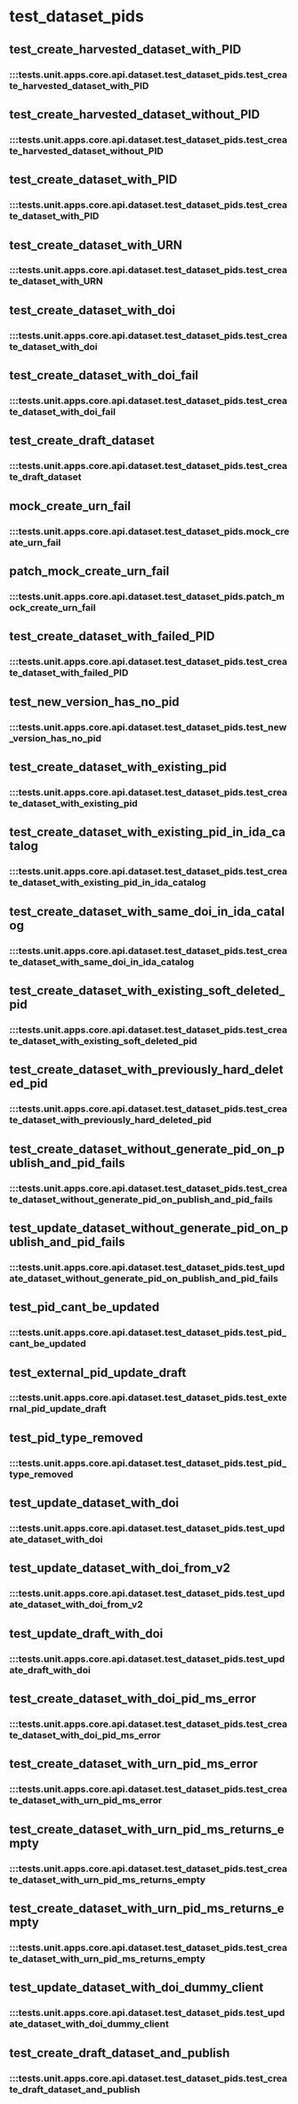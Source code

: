 # test_dataset_pids

## test_create_harvested_dataset_with_PID

### :::tests.unit.apps.core.api.dataset.test_dataset_pids.test_create_harvested_dataset_with_PID

## test_create_harvested_dataset_without_PID

### :::tests.unit.apps.core.api.dataset.test_dataset_pids.test_create_harvested_dataset_without_PID

## test_create_dataset_with_PID

### :::tests.unit.apps.core.api.dataset.test_dataset_pids.test_create_dataset_with_PID

## test_create_dataset_with_URN

### :::tests.unit.apps.core.api.dataset.test_dataset_pids.test_create_dataset_with_URN

## test_create_dataset_with_doi

### :::tests.unit.apps.core.api.dataset.test_dataset_pids.test_create_dataset_with_doi

## test_create_dataset_with_doi_fail

### :::tests.unit.apps.core.api.dataset.test_dataset_pids.test_create_dataset_with_doi_fail

## test_create_draft_dataset

### :::tests.unit.apps.core.api.dataset.test_dataset_pids.test_create_draft_dataset

## mock_create_urn_fail

### :::tests.unit.apps.core.api.dataset.test_dataset_pids.mock_create_urn_fail

## patch_mock_create_urn_fail

### :::tests.unit.apps.core.api.dataset.test_dataset_pids.patch_mock_create_urn_fail

## test_create_dataset_with_failed_PID

### :::tests.unit.apps.core.api.dataset.test_dataset_pids.test_create_dataset_with_failed_PID

## test_new_version_has_no_pid

### :::tests.unit.apps.core.api.dataset.test_dataset_pids.test_new_version_has_no_pid

## test_create_dataset_with_existing_pid

### :::tests.unit.apps.core.api.dataset.test_dataset_pids.test_create_dataset_with_existing_pid

## test_create_dataset_with_existing_pid_in_ida_catalog

### :::tests.unit.apps.core.api.dataset.test_dataset_pids.test_create_dataset_with_existing_pid_in_ida_catalog

## test_create_dataset_with_same_doi_in_ida_catalog

### :::tests.unit.apps.core.api.dataset.test_dataset_pids.test_create_dataset_with_same_doi_in_ida_catalog

## test_create_dataset_with_existing_soft_deleted_pid

### :::tests.unit.apps.core.api.dataset.test_dataset_pids.test_create_dataset_with_existing_soft_deleted_pid

## test_create_dataset_with_previously_hard_deleted_pid

### :::tests.unit.apps.core.api.dataset.test_dataset_pids.test_create_dataset_with_previously_hard_deleted_pid

## test_create_dataset_without_generate_pid_on_publish_and_pid_fails

### :::tests.unit.apps.core.api.dataset.test_dataset_pids.test_create_dataset_without_generate_pid_on_publish_and_pid_fails

## test_update_dataset_without_generate_pid_on_publish_and_pid_fails

### :::tests.unit.apps.core.api.dataset.test_dataset_pids.test_update_dataset_without_generate_pid_on_publish_and_pid_fails

## test_pid_cant_be_updated

### :::tests.unit.apps.core.api.dataset.test_dataset_pids.test_pid_cant_be_updated

## test_external_pid_update_draft

### :::tests.unit.apps.core.api.dataset.test_dataset_pids.test_external_pid_update_draft

## test_pid_type_removed

### :::tests.unit.apps.core.api.dataset.test_dataset_pids.test_pid_type_removed

## test_update_dataset_with_doi

### :::tests.unit.apps.core.api.dataset.test_dataset_pids.test_update_dataset_with_doi

## test_update_dataset_with_doi_from_v2

### :::tests.unit.apps.core.api.dataset.test_dataset_pids.test_update_dataset_with_doi_from_v2

## test_update_draft_with_doi

### :::tests.unit.apps.core.api.dataset.test_dataset_pids.test_update_draft_with_doi

## test_create_dataset_with_doi_pid_ms_error

### :::tests.unit.apps.core.api.dataset.test_dataset_pids.test_create_dataset_with_doi_pid_ms_error

## test_create_dataset_with_urn_pid_ms_error

### :::tests.unit.apps.core.api.dataset.test_dataset_pids.test_create_dataset_with_urn_pid_ms_error

## test_create_dataset_with_urn_pid_ms_returns_empty

### :::tests.unit.apps.core.api.dataset.test_dataset_pids.test_create_dataset_with_urn_pid_ms_returns_empty

## test_create_dataset_with_urn_pid_ms_returns_empty

### :::tests.unit.apps.core.api.dataset.test_dataset_pids.test_create_dataset_with_urn_pid_ms_returns_empty

## test_update_dataset_with_doi_dummy_client

### :::tests.unit.apps.core.api.dataset.test_dataset_pids.test_update_dataset_with_doi_dummy_client

## test_create_draft_dataset_and_publish

### :::tests.unit.apps.core.api.dataset.test_dataset_pids.test_create_draft_dataset_and_publish

